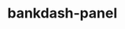 # bankdash-panel
<a href="https://66c5759a2c5b0ecfde01d682--resonant-kashata-c6917c.netlify.app/">
<img src=""></a>
